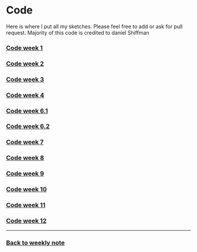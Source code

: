 # Code

Here is where I put all my sketches. Please feel free to add or ask for pull request. Majority of this code is credited to daniel Shiffman

### [Code week 1](https://github.com/napasornc/c0dew0rd/tree/master/processing/week%2001)
### [Code week 2](https://github.com/napasornc/c0dew0rd/tree/master/processing/week%2002)
### [Code week 3](https://github.com/napasornc/c0dew0rd/tree/master/processing/week%2003)
### [Code week 4](https://github.com/napasornc/c0dew0rd/tree/master/processing/week%2004)
### [Code week 6.1](https://github.com/napasornc/c0dew0rd/tree/master/processing/week%2006.1)
### [Code week 6.2](https://github.com/napasornc/c0dew0rd/tree/master/processing/week%2006.2)
### [Code week 7](https://github.com/napasornc/c0dew0rd/tree/master/processing/week%2007)
### [Code week 8](https://github.com/napasornc/c0dew0rd/tree/master/processing/week%2008)
### [Code week 9](https://github.com/napasornc/c0dew0rd/tree/master/processing/week%2009)
### [Code week 10](https://github.com/napasornc/c0dew0rd/tree/master/processing/week%2010)
### [Code week 11](https://github.com/napasornc/c0dew0rd/tree/master/processing/week%2011)
### [Code week 12](https://github.com/napasornc/c0dew0rd/tree/master/processing/week%2012)

--------------------------------------------------

### [Back to weekly note](https://github.com/napasornc/c0dew0rd)
